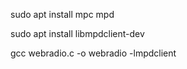 sudo apt install mpc mpd

sudo apt install libmpdclient-dev


gcc webradio.c -o webradio -lmpdclient
